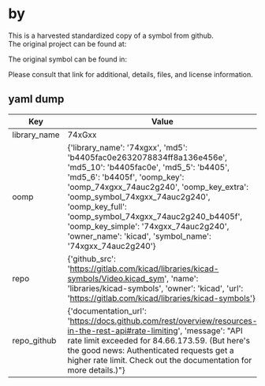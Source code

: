 #  by   
This is a harvested standardized copy of a symbol from github.  
The original project can be found at:  
  
The original symbol can be found in:

Please consult that link for additional, details, files, and license information.  
## yaml dump  
| Key | Value |  
| --- | --- |  
| library_name | 74xGxx |  
| oomp | {'library_name': '74xgxx', 'md5': 'b4405fac0e2632078834ff8a136e456e', 'md5_10': 'b4405fac0e', 'md5_5': 'b4405', 'md5_6': 'b4405f', 'oomp_key': 'oomp_74xgxx_74auc2g240', 'oomp_key_extra': 'oomp_symbol_74xgxx_74auc2g240', 'oomp_key_full': 'oomp_symbol_74xgxx_74auc2g240_b4405f', 'oomp_key_simple': '74xgxx_74auc2g240', 'owner_name': 'kicad', 'symbol_name': '74xgxx_74auc2g240'} |  
| repo | {'github_src': 'https://gitlab.com/kicad/libraries/kicad-symbols/Video.kicad_sym', 'name': 'libraries/kicad-symbols', 'owner': 'kicad', 'url': 'https://gitlab.com/kicad/libraries/kicad-symbols'} |  
| repo_github | {'documentation_url': 'https://docs.github.com/rest/overview/resources-in-the-rest-api#rate-limiting', 'message': "API rate limit exceeded for 84.66.173.59. (But here's the good news: Authenticated requests get a higher rate limit. Check out the documentation for more details.)"} |  

